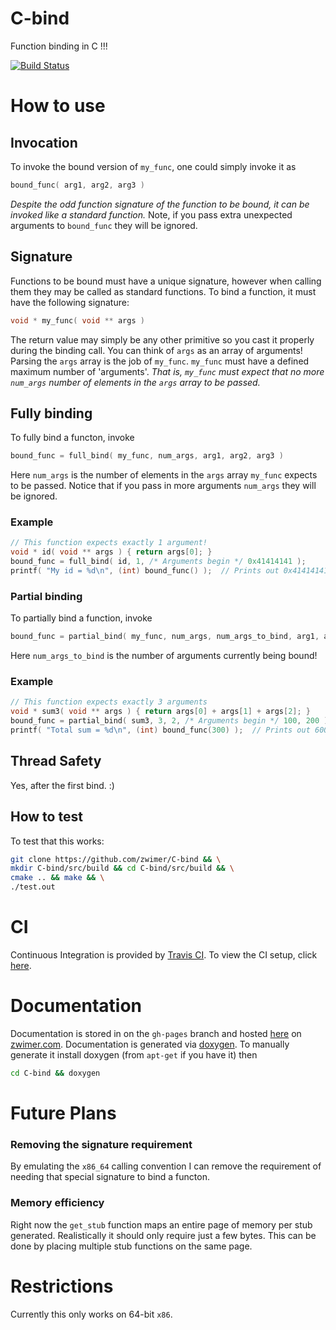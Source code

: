# C-bind
Function binding in C !!!

[![Build Status](https://api.travis-ci.org/zwimer/C-bind.svg?branch=master)](https://travis-ci.org/zwimer/C-bind)

# How to use

## Invocation
To invoke the bound version of `my_func`, one could simply invoke it as 
```C
bound_func( arg1, arg2, arg3 )
```
*Despite the odd function signature of the function to be bound, it can be invoked like a standard function.*
Note, if you pass extra unexpected arguments to `bound_func` they will be ignored.

## Signature
Functions to be bound must have a unique signature, however when calling them they may be called as standard functions.
To bind a function, it must have the following signature:
```C
void * my_func( void ** args )
```
The return value may simply be any other primitive so you cast it properly during the binding call.
You can think of `args` as an array of arguments!
Parsing the `args` array is the job of `my_func`. `my_func` must have a defined maximum number of 'arguments'. 
*That is, `my_func` must expect that no more `num_args` number of elements in the `args` array to be passed.*

## Fully binding
To fully bind a functon, invoke
```C
bound_func = full_bind( my_func, num_args, arg1, arg2, arg3 )
```
Here `num_args` is the number of elements in the `args` array `my_func` expects to be passed. Notice that if you pass in more arguments `num_args` they will be ignored.

### Example
```C
// This function expects exactly 1 argument!
void * id( void ** args ) { return args[0]; }
bound_func = full_bind( id, 1, /* Arguments begin */ 0x41414141 );
printf( "My id = %d\n", (int) bound_func() );  // Prints out 0x41414141
```

### Partial binding
To partially bind a function, invoke
```C
bound_func = partial_bind( my_func, num_args, num_args_to_bind, arg1, arg2 );
```
Here `num_args_to_bind` is the number of arguments currently being bound!

### Example
```C
// This function expects exactly 3 arguments
void * sum3( void ** args ) { return args[0] + args[1] + args[2]; }
bound_func = partial_bind( sum3, 3, 2, /* Arguments begin */ 100, 200 );
printf( "Total sum = %d\n", (int) bound_func(300) );  // Prints out 600
```

## Thread Safety
Yes, after the first bind. :)

## How to test
To test that this works:
```bash
git clone https://github.com/zwimer/C-bind && \
mkdir C-bind/src/build && cd C-bind/src/build && \
cmake .. && make && \
./test.out
```

# CI

Continuous Integration is provided by [Travis CI](https://travis-ci.org). To view the CI setup, click [here](https://travis-ci.org/zwimer/C-bind/).

# Documentation

Documentation is stored in on the `gh-pages` branch and hosted [here](https://zwimer.github.io/C-bind/docs/html/index.html) on [zwimer.com](https://zwimer.com). Documentation is generated via [doxygen](http://www.doxygen.nl/). To manually generate it install doxygen (from `apt-get` if you have it) then
```bash
cd C-bind && doxygen
```

# Future Plans

### Removing the signature requirement
By emulating the `x86_64` calling convention I can remove the requirement of needing that special signature to bind a functon.

### Memory efficiency
Right now the `get_stub` function maps an entire page of memory per stub generated. Realistically it should only require just a few bytes. This can be done by placing multiple stub functions on the same page.

# Restrictions
Currently this only works on 64-bit `x86`.
